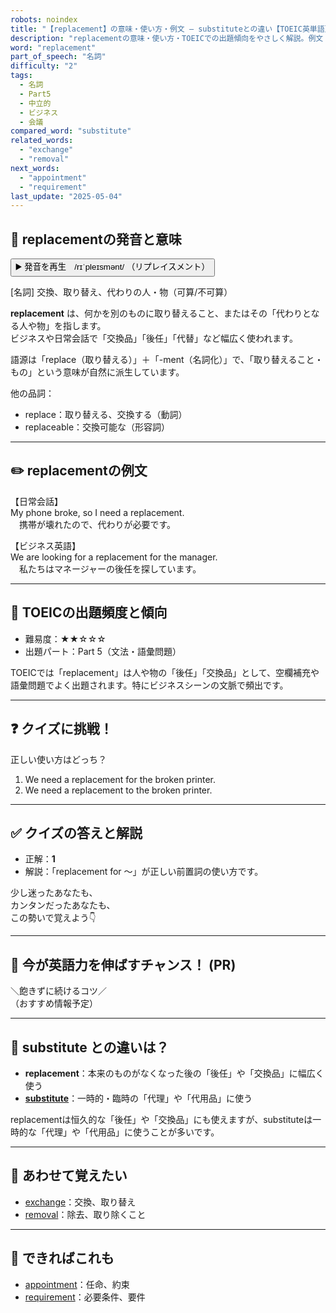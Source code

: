 ```yaml
---
robots: noindex
title: "【replacement】の意味・使い方・例文 ― substituteとの違い【TOEIC英単語】"
description: "replacementの意味・使い方・TOEICでの出題傾向をやさしく解説。例文・クイズ付きでsubstituteとの違いもわかりやすく学べます。"
word: "replacement"
part_of_speech: "名詞"
difficulty: "2"
tags:
  - 名詞
  - Part5
  - 中立的
  - ビジネス
  - 会議
compared_word: "substitute"
related_words:
  - "exchange"
  - "removal"
next_words:
  - "appointment"
  - "requirement"
last_update: "2025-05-04"
---
```


## 🔰 replacementの発音と意味

<button class="play-audio" onclick="playTTS('replacement')">
  <span class="play-audio-main">
    ▶️ 発音を再生　/rɪˈpleɪsmənt/
  </span>
  <span class="play-audio-sub">
    （リプレイスメント）
  </span>
</button>

[名詞] 交換、取り替え、代わりの人・物（可算/不可算）

**replacement** は、何かを別のものに取り替えること、またはその「代わりとなる人や物」を指します。  
ビジネスや日常会話で「交換品」「後任」「代替」など幅広く使われます。

語源は「replace（取り替える）」＋「-ment（名詞化）」で、「取り替えること・もの」という意味が自然に派生しています。

他の品詞：  
- replace：取り替える、交換する（動詞）
- replaceable：交換可能な（形容詞）

---

## ✏️ replacementの例文

【日常会話】  
My phone broke, so I need a replacement.  
　携帯が壊れたので、代わりが必要です。

【ビジネス英語】  
We are looking for a replacement for the manager.  
　私たちはマネージャーの後任を探しています。

---

## 🎯 TOEICの出題頻度と傾向

- 難易度：★★☆☆☆
- 出題パート：Part 5（文法・語彙問題）

TOEICでは「replacement」は人や物の「後任」「交換品」として、空欄補充や語彙問題でよく出題されます。特にビジネスシーンの文脈で頻出です。

---

## ❓ クイズに挑戦！

正しい使い方はどっち？

1. We need a replacement for the broken printer.  
2. We need a replacement to the broken printer.

---

## ✅ クイズの答えと解説

- 正解：**1**
- 解説：「replacement for ～」が正しい前置詞の使い方です。

少し迷ったあなたも、  
カンタンだったあなたも、  
この勢いで覚えよう👇️

---

## 🚀 今が英語力を伸ばすチャンス！ (PR)

<div class="info-center">
＼飽きずに続けるコツ／<br>  
（おすすめ情報予定）
</div>

---

## 🤔  substitute との違いは？

- **replacement**：本来のものがなくなった後の「後任」や「交換品」に幅広く使う
- **[substitute](/word/substitute/)**：一時的・臨時の「代理」や「代用品」に使う

replacementは恒久的な「後任」や「交換品」にも使えますが、substituteは一時的な「代理」や「代用品」に使うことが多いです。

---

## 🧩 あわせて覚えたい

- [exchange](/word/exchange/)：交換、取り替え
- [removal](/word/removal/)：除去、取り除くこと

---

## 📖 できればこれも

- [appointment](/word/appointment/)：任命、約束
- [requirement](/word/requirement/)：必要条件、要件

<!-- cvid: aid02_bid27 -->
